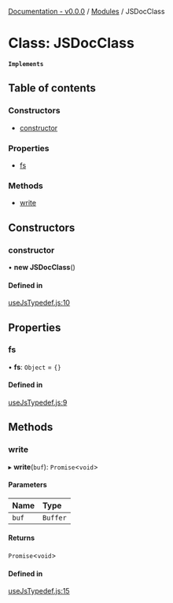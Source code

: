 [Documentation - v0.0.0](../README.md) / [Modules](../modules.md) / JSDocClass

# Class: JSDocClass

**`Implements`**

## Table of contents

### Constructors

- [constructor](JSDocClass.md#constructor)

### Properties

- [fs](JSDocClass.md#fs)

### Methods

- [write](JSDocClass.md#write)

## Constructors

### constructor

• **new JSDocClass**()

#### Defined in

[useJsTypedef.js:10](https://github.com/oldbros/library-template/blob/main/src/useJsTypedef.js#L10)

## Properties

### fs

• **fs**: `Object` = `{}`

#### Defined in

[useJsTypedef.js:9](https://github.com/oldbros/library-template/blob/main/src/useJsTypedef.js#L9)

## Methods

### write

▸ **write**(`buf`): `Promise`<`void`\>

#### Parameters

| Name | Type |
| :------ | :------ |
| `buf` | `Buffer` |

#### Returns

`Promise`<`void`\>

#### Defined in

[useJsTypedef.js:15](https://github.com/oldbros/library-template/blob/main/src/useJsTypedef.js#L15)
